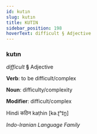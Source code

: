 ```yaml
---
id: kutın
slug: kutın
title: KUTIN
sidebar_position: 198
hoverText: difficult § Adjective
---
```


### kutın

*difficult* **§** Adjective

**Verb**: to be difficult/complex

**Noun**: difficulty/complexity

**Modifier**: difficult/complex

Hindi कठिन kaṭhin [kə.ʈʰɪ̃n̪]

*Indo-Iranian Language Family*